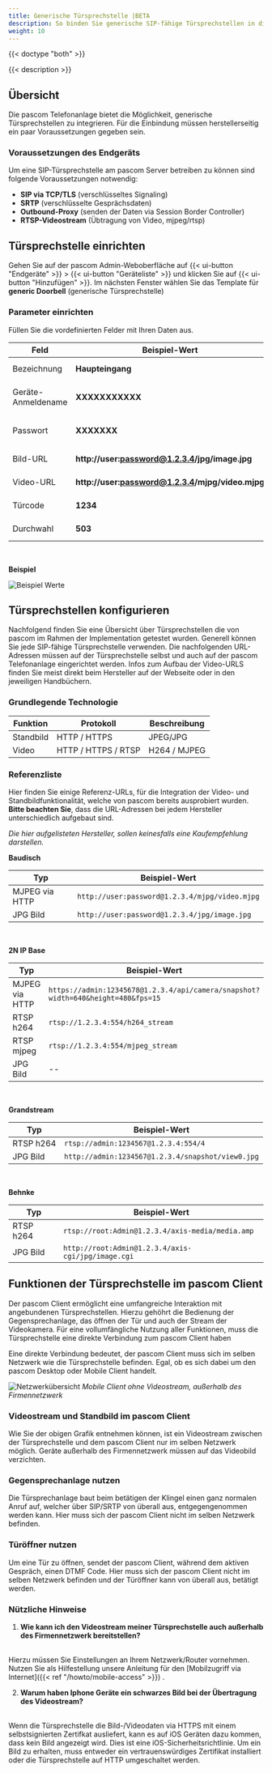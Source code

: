 ```yaml
---
title: Generische Türsprechstelle |BETA
description: So binden Sie generische SIP-fähige Türsprechstellen in die pascom Telefonanalge ein
weight: 10
---
```


{{< doctype "both"  >}}

{{< description >}}

## Übersicht

Die pascom Telefonanlage bietet die Möglichkeit, generische Türsprechstellen zu integrieren. Für die Einbindung müssen herstellerseitig ein paar Voraussetzungen gegeben sein.

### Voraussetzungen des Endgeräts

Um eine SIP-Türsprechstelle am pascom Server betreiben zu können sind folgende Voraussetzungen notwendig:

* **SIP via TCP/TLS** (verschlüsseltes Signaling)
* **SRTP** (verschlüsselte Gesprächsdaten)
* **Outbound-Proxy** (senden der Daten via Session Border Controller)
* **RTSP-Videostream** (Übtragung von Video, mjpeg/rtsp)


## Türsprechstelle einrichten

Gehen Sie auf der pascom Admin-Weboberfläche auf {{< ui-button "Endgeräte" >}} > {{< ui-button "Geräteliste" >}} und klicken Sie auf {{< ui-button "Hinzufügen" >}}. Im nächsten Fenster wählen Sie das Template für **generic Doorbell** (generische Türsprechstelle)

### Parameter einrichten

Füllen Sie die vordefinierten Felder mit Ihren Daten aus.

|Feld|Beispiel-Wert|Beschreibung|
|---|---|---|
|Bezeichnung|**Haupteingang**|Der Name der Türsprechstelle|
|Geräte-Anmeldename|**XXXXXXXXXXX**|Anmeldename wird von der **pascom genereiert**|
|Passwort| **XXXXXXX** | Passwort wird von der **pascom generiert**|
|Bild-URL|**http://user:password@1.2.3.4/jpg/image.jpg**|URL der Standbildfunktion|
|Video-URL|**http://user:password@1.2.3.4/mjpg/video.mjpg**| URL der Videostreamfunktion|
|Türcode|**1234**| DTMF Code um die Tür zu öffnen|
|Durchwahl|**503**| Interne Durchwahl der Türsprechstelle|

</br>

**Beispiel**

![Beispiel Werte](parameter.de.PNG?width=80%)

## Türsprechstellen konfigurieren

Nachfolgend finden Sie eine Übersicht über Türsprechstellen die von pascom im Rahmen der Implementation getestet wurden. Generell können Sie jede SIP-fähige Türsprechstelle verwenden. Die nachfolgenden URL-Adressen müssen auf der Türsprechstelle selbst und auch auf der pascom Telefonanlage eingerichtet werden. Infos zum Aufbau der Video-URLS finden Sie meist direkt beim Hersteller auf der Webseite oder in den jeweiligen Handbüchern.

### Grundlegende Technologie

|Funktion|Protokoll|Beschreibung|
|---|---|---|
|Standbild|HTTP / HTTPS|JPEG/JPG|
|Video|HTTP / HTTPS / RTSP |H264 / MJPEG|

### Referenzliste

Hier finden Sie einige Referenz-URLs, für die Integration der Video- und Standbildfunktionalität, welche von pascom bereits ausprobiert wurden. **Bitte beachten Sie**, dass die URL-Adressen bei jedem Hersteller unterschiedlich aufgebaut sind. 

*Die hier aufgelisteten Hersteller, sollen keinesfalls eine Kaufempfehlung darstellen.*

**Baudisch**

|Typ|Beispiel-Wert|
|---|---|
|MJPEG via HTTP|```http://user:password@1.2.3.4/mjpg/video.mjpg```|
|JPG Bild|```http://user:password@1.2.3.4/jpg/image.jpg```|

</br>

**2N IP Base**

|Typ|Beispiel-Wert|
|---|---|
|MJPEG via HTTP|```https://admin:12345678@1.2.3.4/api/camera/snapshot?width=640&height=480&fps=15```|
|RTSP h264|```rtsp://1.2.3.4:554/h264_stream```|
|RTSP mjpeg|```rtsp://1.2.3.4:554/mjpeg_stream```|
|JPG Bild|--|

</br>

**Grandstream**

|Typ|Beispiel-Wert|
|---|---|
|RTSP h264|```rtsp://admin:1234567@1.2.3.4:554/4```|
|JPG Bild|```http://admin:1234567@1.2.3.4/snapshot/view0.jpg```|

</br>

**Behnke**

|Typ|Beispiel-Wert|
|---|---|
|RTSP h264|```rtsp://root:Admin@1.2.3.4/axis-media/media.amp```|
|JPG Bild |```http://root:Admin@1.2.3.4/axis-cgi/jpg/image.cgi```|



## Funktionen der Türsprechstelle im pascom Client

Der pascom Client ermöglicht eine umfangreiche Interaktion mit angebundenen Türsprechstellen. Hierzu gehöhrt die Bedienung der Gegensprechanlage, das öffnen der Tür und auch der Stream der Videokamera. Für eine vollumfängliche Nutzung aller Funktionen, muss die Türsprechstelle eine direkte Verbindung zum pascom Client haben

Eine direkte Verbindung bedeutet, der pascom Client muss sich im selben Netzwerk wie die Türsprechstelle befinden. Egal, ob es sich dabei um den pascom Desktop oder Mobile Client handelt.


![Netzwerkübersicht](network.de.png)
*Mobile Client ohne Videostream, außerhalb des Firmennetzwerk*
</br>

### Videostream und Standbild im pascom Client

Wie Sie der obigen Grafik entnehmen können, ist ein Videostream zwischen der Türsprechstelle und dem pascom Client nur im selben Netzwerk möglich. Geräte außerhalb des Firmennetzwerk müssen auf das Videobild verzichten.

### Gegensprechanlage nutzen

Die Türsprechanlage baut beim betätigen der Klingel einen ganz normalen Anruf auf, welcher über SIP/SRTP von überall aus, entgegengenommen werden kann. Hier muss sich der pascom Client nicht im selben Netzwerk befinden.

### Türöffner nutzen

Um eine Tür zu öffnen, sendet der pascom Client, während dem aktiven Gespräch, einen DTMF Code. Hier muss sich der pascom Client nicht im selben Netzwerk befinden und der Türöffner kann von überall aus, betätigt werden.

### Nützliche Hinweise

1. **Wie kann ich den Videostream meiner Türsprechstelle auch außerhalb des Firmennetzwerk bereitstellen?**
</br>
Hierzu müssen Sie Einstellungen an Ihrem Netzwerk/Router vornehmen. Nutzen Sie als Hilfestellung unsere Anleitung für den [Mobilzugriff via Internet]({{< ref "/howto/mobile-access" >}}) .

2. **Warum haben Iphone Geräte ein schwarzes Bild bei der Übertragung des Videostream?**
</br>
Wenn die Türsprechstelle die Bild-/Videodaten via HTTPS mit einem selbstsignierten Zertifkat ausliefert, kann es auf iOS Geräten dazu kommen, dass kein Bild angezeigt wird. Dies ist eine iOS-Sicherheitsrichtlinie. Um ein Bild zu erhalten, muss entweder ein vertrauenswürdiges Zertifikat installiert oder die Türsprechstelle auf HTTP umgeschaltet werden.




